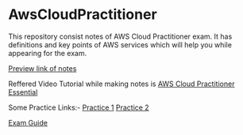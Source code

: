 # AwsCloudPractitioner
This repository consist notes of AWS Cloud Practitioner exam. It has definitions and key points of AWS services which will help you while appearing for the exam.

[Preview link of notes](https://htmlpreview.github.io/?https://github.com/Vaishnavi292000/AwsCloudPractitioner/blob/main/index.html)

Reffered Video Tutorial while making notes is [AWS Cloud Practitioner Essential](https://aws.amazon.com/training/digital/aws-cloud-practitioner-essentials/)

Some Practice Links:-
[Practice 1](https://explore.skillbuilder.aws/learn/course/12483/aws-certified-cloud-practitioner-official-practice-question-set-clf-c01-english)
[Practice 2](https://d1.awsstatic.com/training-and-certification/docs-cloud-practitioner/AWS-Certified-Cloud-Practitioner_Sample-Questions.pdf)

[Exam Guide](https://d1.awsstatic.com/training-and-certification/docs-cloud-practitioner/AWS-Certified-Cloud-Practitioner_Exam-Guide.pdf)

